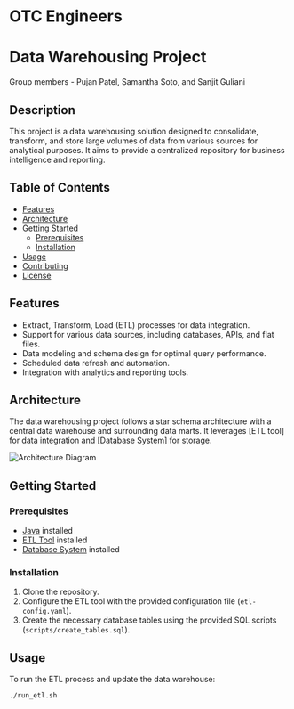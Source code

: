 # OTC Engineers 
# Data Warehousing Project
Group members - Pujan Patel, Samantha Soto, and Sanjit Guliani
## Description
This project is a data warehousing solution designed to consolidate, transform, and store large volumes of data from various sources for analytical purposes. It aims to provide a centralized repository for business intelligence and reporting.

## Table of Contents
- [Features](#features)
- [Architecture](#architecture)
- [Getting Started](#getting-started)
  - [Prerequisites](#prerequisites)
  - [Installation](#installation)
- [Usage](#usage)
- [Contributing](#contributing)
- [License](#license)

## Features
- Extract, Transform, Load (ETL) processes for data integration.
- Support for various data sources, including databases, APIs, and flat files.
- Data modeling and schema design for optimal query performance.
- Scheduled data refresh and automation.
- Integration with analytics and reporting tools.

## Architecture
The data warehousing project follows a star schema architecture with a central data warehouse and surrounding data marts. It leverages [ETL tool] for data integration and [Database System] for storage.

![Architecture Diagram](docs/architecture.png)

## Getting Started
### Prerequisites
- [Java](https://www.java.com/) installed
- [ETL Tool](link-to-etl-tool) installed
- [Database System](link-to-database) installed

### Installation
1. Clone the repository.
2. Configure the ETL tool with the provided configuration file (`etl-config.yaml`).
3. Create the necessary database tables using the provided SQL scripts (`scripts/create_tables.sql`).

## Usage
To run the ETL process and update the data warehouse:

```bash
./run_etl.sh
